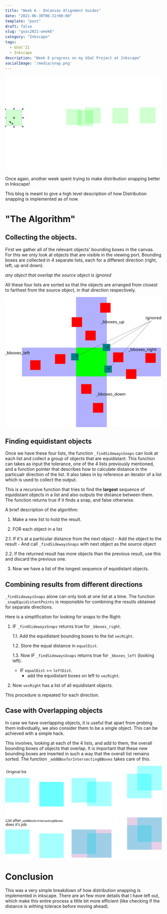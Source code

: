 ```yaml
---
title: "Week 6 - OnCanvas Alignment Guides"
date: "2021-06-30T06:31+00:00"
template: "post"
draft: false
slug: "gsoc2021-week6"
category: "Inkscape"
tags:
  - GSoC'21
  - Inkscape
description: "Week 6 progress on my GSoC Project at Inkscape"
socialImage: '/media/snap.png'
---
```


![Image](/media/week6/recursive.gif)

Once again, another week spent trying to make distribution snapping better in Inkscape!

This blog is meant to give a high level description of how Distribution snapping
is implemented as of now.

# "The Algorithm"

## Collecting the objects.

First we gather all of the relevant objects' bounding boxes in the canvas. For this
we only look at objects that are visible in the viewing port. Bounding boxes are
collected in 4 separate lists, each for a different direction (right, left, up and down).

*any object that overlap the source object is ignored*

All these four lists are sorted so that the objects are arranged from closest to
farthest from the source object, in that direction respectively.

![Image](/media/week6/collection.svg)

## Finding equidistant objects

Once we have these four lists, the function `_findSidewaysSnaps` can look at each
list and collect a group of objects that are equidistant. This function can takes
as input the tolerance, one of the 4 lists previously mentioned, and a function pointer
that describes how to calculate distance in the particualr direction of the list.
It also takes in by reference an iterator of a list which is used to collect the output.

This is a recursive function that tries to find the **largest** sequence of equidistant
objects in a list and also outputs the distance between them. The function returns
true if it finds a snap, and false otherwise.

A brief description of the algorithm:

1. Make a new list to hold the result.

2. FOR each object in a list

  2.1. If it's at a particular distance from the next object
      - Add the object to the result
      - And call `_findSidewaysSnaps` with next object as the source object

  2.2. If the returned result has more objects than the previous result, use this and discard the previous one. 

3. Now we have a list of the longest sequence of equidistant objects.

## Combining results from different directions

`_findSidewaysSnaps` alone can only look at one list at a time. The function `_snapEquidistantPoints`
is responsible for combining the resutls obtained for separate directions.

Here is a simplification for looking for snaps to the Right:

1. IF `_findSidewaysSnaps` returns true for `_bboxes_right`.

    1.1. Add the equidistant bounding boxes to the list `vecRight`.

    1.2. Store the equal distance in `equalDist`.

    1.3. Now IF `_findSidewaysSnaps` returns true for `_bboxes_left` (looking left).
      - IF `equalDist` == `leftDist`.
        - add the equidistant boxes on left to `vecRight`.

2. Now `vecRight` has a list of all equidistant objects.

This procedure is repeated for each direction.

## Case with Overlapping objects

In case we have overlapping objects, it is useful that apart from probing them individually,
we also consider them to be a single object. This can be achieved with a simple hack.

This involves, looking at each of the 4 lists, and add to them, the overall bounding boxes
of objects that overlap. It is important that these new bounding boxes are inserted
in such a way that the overall list remains sorted. The function `_addBBoxforIntersectingBBoxes`
takes care of this.

![Image](/media/week6/overlap.svg)

# Conclusion

This was a very simple breakdown of how distribution snapping is implemented in inkscape.
There are an few more details that I have left out, which make this entire process
a little bit more efficient (like checking if the distance is withing tolerace before moving ahead).


